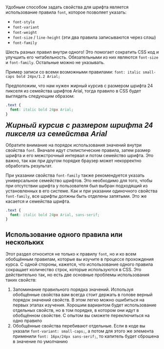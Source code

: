 Удобным способом задать свойства для шрифта является использование правила `font`, которое позволяет указать:

* `font-style`
* `font-variant`
* `font-weight`
* `font-size` / `line-height` (эти два правила записываются через слэш)
* `font-family`

Шесть разных правил внутри одного! Это помогает сократить CSS код и улучшить его читабельность. Обязательными из них являются `font-size` и `font-family`. Остальные можно не указывать.

Пример записи со всеми возможными правилами: `font: italic small-caps bold 24px/1.2 Arial;`

Предположим, что нам нужен жирный курсив с размером шрифта 24 пикселя из семейства шрифтов Arial, тогда правило в CSS будет выглядеть следующим образом:

```css
.text {
  font: italic bold 24px Arial;
}
```

<div class="hexlet-basics-example my-3" style="font: italic bold 24px Arial;">
  Жирный курсив с размером шрифта 24 пикселя из семейства Arial
</div>

Обратите внимание на порядок использования значений внутри свойства `font`. Вначале идут стилистические правила, затем размер шрифта и его межстрочный интервал и потом семейство шрифта. Это важно, так как при другом порядке браузер может некорректно обработать результат.

При указании свойства `font-family` также рекомендуется указать универсальное семейство шрифтов. Это необходимо для того, чтобы при отсутствии шрифта у пользователя был выбран подходящий из установленных в его системе. Как и при указании одиночного свойства `font-family`, все шрифты должны быть отделены запятыми. Это же касается и семейства шрифта.

```css
.text {
  font: italic bold 24px Arial, sans-serif;
}
```

## Использование одного правила или нескольких

Этот раздел относится не только к правилу `font`, но и ко всем обобщённым правилам, которые вы изучите в процессе прохождения курса. С одной стороны, кажется, что использование одного правила сокращает количество строк, которые используются в CSS. Это действительно так, но есть две основные проблемы использования таких свойств:

1. Запоминание правильного порядка значений. Используя обобщённые свойства вам всегда стоит держать в голове верный порядок значений свойств. В этом легко можно ошибиться на первых этапах изучения. Хорошим вариантом будет использование отдельных свойств, но в том порядке, в котором они идут в обобщённом свойстве. С опытом вы сможете переключиться на одно правило
2. Обобщённые свойства перебивают отдельные. Если в коде вы указали `font-variant: small-caps;`, а потом для этого же элемента применили `font: 16px/24px sans-serif;`, то капитель будет сброшена в значение по умолчанию
